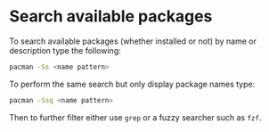 # Search available packages
To search available packages (whether installed or not) by name or description
type the following:
``` sh
pacman -Ss <name pattern>
```

To perform the same search but only display package names type:
``` sh
pacman -Ssq <name pattern>
```

Then to further filter either use `grep` or a fuzzy searcher such as `fzf`.

